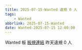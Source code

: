 ```yaml
---
title: 2025-07-15-Wanted 違規 0 人
tags:
    - Wanted
abbrlink: 2025-07-15-Wanted
date: Wanted-2025-07-15 12:00:00
---
```

Wanted 板 [板規連結](https://www.ptt.cc/bbs/Wanted/M.1608829773.A.D3B.html)
昨天違規 0 人
